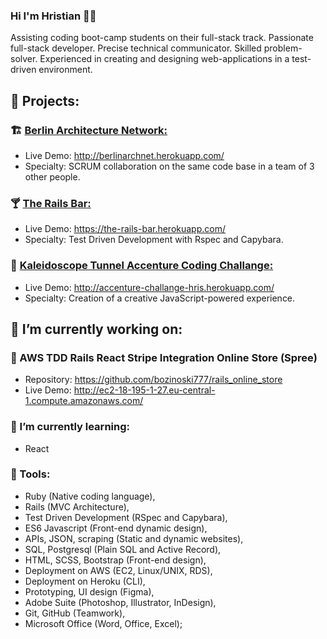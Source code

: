 ### Hi I'm Hristian 🤵🏻

Assisting coding boot-camp students on their full-stack track. Passionate full-stack developer. Precise technical communicator. Skilled problem-solver. Experienced in creating and designing web-applications in a test-driven environment.

## 💐 Projects:

### 🏗️ [Berlin Architecture Network:](https://github.com/MariaBraganca/ban-berlinarchnet)
- Live Demo: http://berlinarchnet.herokuapp.com/
- Specialty: SCRUM collaboration on the same code base in a team of 3 other people.

### 🍸 [The Rails Bar:](https://github.com/bozinoski777/the-rails-bar)
- Live Demo: https://the-rails-bar.herokuapp.com/
- Specialty: Test Driven Development with Rspec and Capybara.

### 🎨 [Kaleidoscope Tunnel Accenture Coding Challange:](https://github.com/bozinoski777/accenture_challange)
- Live Demo: http://accenture-challange-hris.herokuapp.com/
- Specialty: Creation of a creative JavaScript-powered experience.

## 🌱 I’m currently working on:

### 🧺 AWS TDD Rails React Stripe Integration Online Store (Spree)
- Repository: https://github.com/bozinoski777/rails_online_store
- Live Demo: http://ec2-18-195-1-27.eu-central-1.compute.amazonaws.com/

### 🔭 I’m currently learning:
- React
 
### 🤖 Tools:
- Ruby (Native coding language),
- Rails (MVC Architecture),
- Test Driven Development (RSpec and Capybara),
- ES6 Javascript (Front-end dynamic design),
- APIs, JSON, scraping (Static and dynamic websites),
- SQL, Postgresql (Plain SQL and Active Record),
- HTML, SCSS, Bootstrap (Front-end design),
- Deployment on AWS (EC2, Linux/UNIX, RDS),
- Deployment on Heroku (CLI),
- Prototyping, UI design (Figma),
- Adobe Suite (Photoshop, Illustrator, InDesign),
- Git, GitHub (Teamwork),
- Microsoft Office (Word, Office, Excel);

<!--
**bozinoski777/bozinoski777** is a ✨ _special_ ✨ repository because its `README.md` (this file) appears on your GitHub profile.

Here are some ideas to get you started:

- 🔭 I’m currently working on ...
- 🌱 I’m currently learning ...
- 👯 I’m looking to collaborate on ...
- 🤔 I’m looking for help with ...
- 💬 Ask me about ...
- 📫 How to reach me: ...
- 😄 Pronouns: ...
- ⚡ Fun fact: ...
-->

